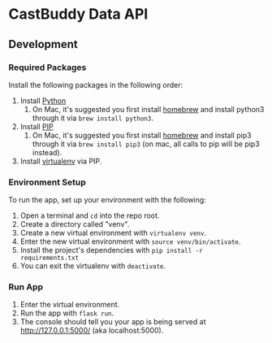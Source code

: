 # CastBuddy Data API

## Development

### Required Packages

Install the following packages in the following order:

1. Install [Python](https://wiki.python.org/moin/BeginnersGuide/Download)
    1. On Mac, it's suggested you first install [homebrew](https://brew.sh/) and install python3 through it via `brew install python3`.
1. Install [PIP](https://pip.pypa.io/en/stable/installing/)
    1. On Mac, it's suggested you first install [homebrew](https://brew.sh/) and install pip3 through it via `brew install pip3` (on mac, all calls to pip will be pip3 instead).
1. Install [virtualenv](https://virtualenv.pypa.io/en/stable/installation/) via PIP.

### Environment Setup

To run the app, set up your environment with the following:

1. Open a terminal and `cd` into the repo root.
1. Create a directory called "venv".
1. Create a new virtual environment with `virtualenv venv`.
1. Enter the new virtual environment with `source venv/bin/activate`.
1. Install the project's dependencies with `pip install -r requirements.txt`
1. You can exit the virtualenv with `deactivate`.

### Run App

1. Enter the virtual environment.
1. Run the app with `flask run`.
1. The console should tell you your app is being served at http://127.0.0.1:5000/ (aka localhost:5000).